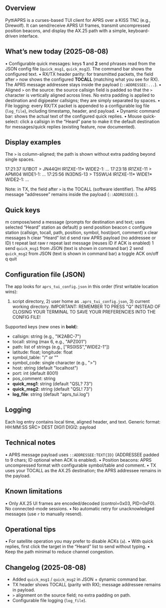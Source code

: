 
Overview
--------
PyttiAPRS is a curses-based TUI client for APRS over a KISS TNC (e.g., Direwolf).
It can send/receive APRS UI frames, transmit uncompressed position beacons,
and display the AX.25 path with a simple, keyboard-driven interface.

What’s new today (2025-08-08)
-----------------------------
• Configurable quick messages: keys **1** and **2** send phrases read from the JSON
  config file (`quick_msg1`, `quick_msg2`). The command bar shows the configured text.
• RX/TX header parity: for transmitted packets, the field after `>` now shows the
  configured **TOCALL** (matching what you see for RX). The APRS message addressee
  stays inside the payload (`::ADDRESSEE:...`).
• Aligned `>` on the source: the source callsign field is padded so that the `>`
  character is vertically aligned across lines. No extra padding is applied to
  destination and digipeater callsigns; they are simply separated by spaces.
• File logging: every RX/TX packet is appended to a configurable log file
  (`log_file`), including timestamp, header, and payload.
• Dynamic command bar: shows the actual text of the configured quick replies.
• Mouse quick-select: click a callsign in the “Heard” pane to make it the default
  destination for messages/quick replies (existing feature, now documented).

Display examples
----------------
The `>` is column-aligned; the path is shown without extra padding beyond single spaces.

17:21:37 IU1BOT    > JN44QH IR1ZXE-11* WIDE2-1: …
17:23:18 IR1ZXE-11 > APMI04 WIDE1-1: …
17:25:56 IN3DNS-13 > T5SWU4 IR1ZXE-11* WIDE1* WIDE2-1: …

Note: in TX, the field after `>` is the TOCALL (software identifier). The APRS
message “addressee” remains inside the payload (`::ADDRESSEE:`).

Quick keys
----------
m  compose/send a message (prompts for destination and text; uses selected “Heard” station as default)
p  send position beacon
c  configure station (callsign, tocall, path, position, symbol, host/port, comment)
x  clear messages
h  clear “Heard” list
d  send raw APRS payload (no addressee or ID)
t  repeat last raw
r  repeat last message (reuses ID if ACK is enabled)
1  send `quick_msg1` from JSON (text is shown in command bar)
2  send `quick_msg2` from JSON (text is shown in command bar)
a  toggle ACK on/off
q  quit

Configuration file (JSON)
-------------------------
The app looks for `aprs_tui_config.json` in this order (first writable location wins):
1) script directory, 2) user home as `.aprs_tui_config.json`, 3) current working directory.
   IMPORTANT: REMEMBER TO PRESS "Q" INSTEAD OF CLOSING YOUR TERMINAL TO SAVE YOUR PREFERENCIES INTO THE CONFIG FILE!

Supported keys (new ones in **bold**):
- callsign: string (e.g., "IK2ABC-7")
- tocall: string (max 6, e.g., "APZ001")
- path: list of strings (e.g., ["RS0ISS","WIDE2-1"])
- latitude: float; longitude: float
- symbol_table: "/" or "\"
- symbol_code: single character (e.g., ">")
- host: string (default "localhost")
- port: int (default 8001)
- pos_comment: string
- **quick_msg1**: string (default "QSL? 73")
- **quick_msg2**: string (default "QSL! 73")
- **log_file**: string (default "aprs_tui.log")

Logging
-------
Each log entry contains local time, aligned header, and text. Generic format:
HH:MM:SS SRC> DEST DIGI1 DIGI2: payload

Technical notes
---------------
• APRS message payload uses `::ADDRESSEE:TEXT{ID}` (ADDRESSEE padded to 9 chars;
  ID optional when ACK is enabled).
• Position beacons: APRS uncompressed format with configurable symbol/table and comment.
• TX uses your TOCALL as the AX.25 destination; the APRS addressee remains in the payload.

Known limitations
-----------------
• Only AX.25 UI frames are encoded/decoded (control=0x03, PID=0xF0). No connected-mode sessions.
• No automatic retry for unacknowledged messages (use `r` to manually resend).

Operational tips
----------------
• For satellite operation you may prefer to disable ACKs (`a`).
• With quick replies, first click the target in the “Heard” list to send without typing.
• Keep the path minimal to reduce channel congestion.

Changelog (2025-08-08)
----------------------
- Added `quick_msg1` / `quick_msg2` in JSON + dynamic command bar.
- TX header shows TOCALL (parity with RX); message addressee remains in payload.
- `>` alignment on the source field; no extra padding on path.
- Configurable file logging (`log_file`).

